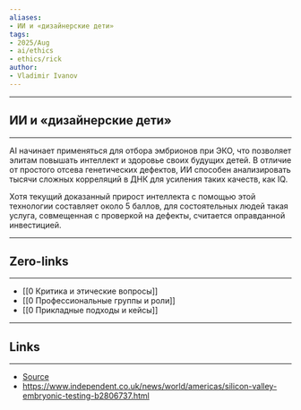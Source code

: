 ```yaml
---
aliases: 
- ИИ и «дизайнерские дети» 
tags:
- 2025/Aug
- ai/ethics
- ethics/rick
author:
- Vladimir Ivanov
---
```

-----
##  ИИ и «дизайнерские дети» 
-----
AI начинает применяться для отбора эмбрионов при ЭКО, что позволяет элитам повышать интеллект и здоровье своих будущих детей. В отличие от простого отсева генетических дефектов, ИИ способен анализировать тысячи сложных корреляций в ДНК для усиления таких качеств, как IQ. 

Хотя текущий доказанный прирост интеллекта с помощью этой технологии составляет около 5 баллов, для состоятельных людей такая услуга, совмещенная с проверкой на дефекты, считается оправданной инвестицией.

---
## Zero-links
---
- [[0 Критика и этические вопросы]]
- [[0 Профессиональные группы и роли]]
- [[0 Прикладные подходы и кейсы]]

---
## Links
---
- [Source](https://t.me/turboproject/1971)
- https://www.independent.co.uk/news/world/americas/silicon-valley-embryonic-testing-b2806737.html